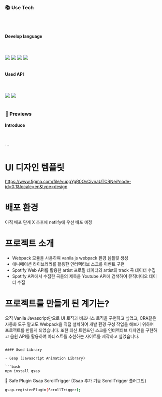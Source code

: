 ### 📚 Use Tech

<br/>
<br/>

#### Develop language

<br/>
<br/>
<img src="https://img.shields.io/badge/Webpack-8DD6F9?style=flat&logo=Webpack&logoColor=white"/> <img src="https://img.shields.io/badge/HTML5-E34F26?style=flat&logo=HTML5&logoColor=white"/> <img src="https://img.shields.io/badge/CSS3-1572B6?style=flat&logo=CSS3&logoColor=white"/> <img src="https://img.shields.io/badge/JavaScript-F7DF1E?style=flat&logo=JavaScript&logoColor=white"/>
<br/>
<br/>

#### Used API

<br/>
<br/>
<img src="https://img.shields.io/badge/Spotify-1DB954?style=flat&logo=Spotify&logoColor=white"/>
<img src="https://img.shields.io/badge/YouTube-FF0000?style=flat&logo=YouTube&logoColor=white"/>
<br/>
<br/>

### 🔎 Previews

#### Introduce

<br/>
<br/>
```

# UI 디자인 템플릿

https://www.figma.com/file/vupgYgR0OvCivnaUTCRNei?node-id=0:1&locale=en&type=design

# 배포 환경

아직 배포 단계 X
추후에 netlify에 우선 배포 예정

# 프로젝트 소개

- Webpack 모듈을 사용하여 vanila js webpack 환경 템플릿 생성
- 애니메이션 라이브러리를 활용한 인터렉티브 스크롤 이벤트 구현
- Spotify Web API를 활용한 artist 프로필 데이터와 artist의 track 곡 데이터 수집
- Spotify API에서 수집한 곡들의 제목을 Youtube API에 검색하여 뮤직비디오 데이터 수집

# 프로젝트를 만들게 된 계기는?

오직 Vanila Javascript만으로 UI 로직과 비즈니스 로직을 구현하고 싶었고, CRA같은 자동화 도구 말고도 Webpack을 직접 설치하여 개발 환경 구성 작업을 해보기 위하여 프로젝트를 만들게 되었습니다. 또한 최신 트렌드인 스크롤 인터렉티브 디자인을 구현하고 음원 API를 활용하여 아티스트를 추천하는 사이트를 제작하고 싶었습니다.

````

#### Used Library

- Gsap (Javascript Animation Library)

```bash
npm install gsap
````

🔧 Safe Plugin Gsap ScrollTrigger (Gsap 추가 기능 ScrollTrigger 플러그인)

```bash
gsap.registerPlugin(ScrollTrigger);
```
